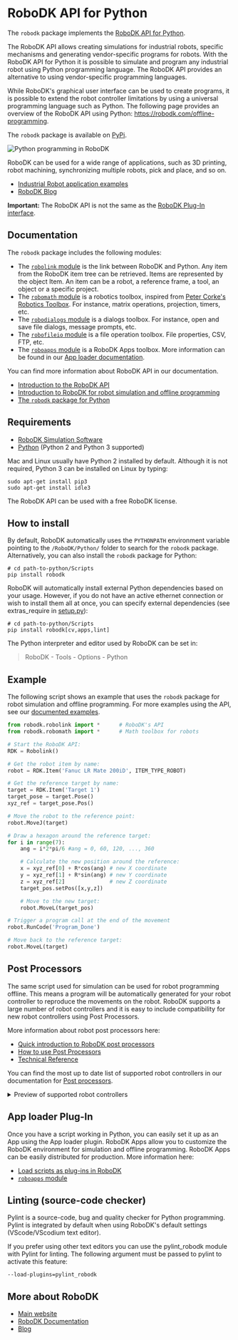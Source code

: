 RoboDK API for Python
=======================

The `robodk` package implements the [RoboDK API for Python](https://robodk.com/doc/en/PythonAPI/index.html).

The RoboDK API allows creating simulations for industrial robots, specific mechanisms and generating vendor-specific programs for robots.
With the RoboDK API for Python it is possible to simulate and program any industrial robot using Python programming language. 
The RoboDK API provides an alternative to using vendor-specific programming languages.

While RoboDK's graphical user interface can be used to create programs, it is possible to extend the robot controller limitations by using a universal programming language such as Python.
The following page provides an overview of the RoboDK API using Python: <https://robodk.com/offline-programming>.

The `robodk` package is available on [PyPi](https://pypi.python.org/pypi/robodk/).

![Python programming in RoboDK](https://raw.githubusercontent.com/RoboDK/RoboDK-API/master/Python/Python-Programming-RoboDK.png)

RoboDK can be used for a wide range of applications, such as 3D printing, robot machining, synchronizing multiple robots, pick and place, and so on.
 * [Industrial Robot application examples](https://robodk.com/examples)
 * [RoboDK Blog](https://robodk.com/blog)

**Important:** The RoboDK API is not the same as the [RoboDK Plug-In interface](https://robodk.com/doc/en/PlugIns/index.html).

Documentation
---------------

The `robodk` package includes the following modules:

* The [`robolink` module](https://robodk.com/doc/en/PythonAPI/robodk.html#robolink-py) is the link between RoboDK and Python. Any item from the RoboDK item tree can be retrieved. Items are represented by the object Item. An item can be a robot, a reference frame, a tool, an object or a specific project.
* The [`robomath` module](https://robodk.com/doc/en/PythonAPI/robodk.html#robomath-py) is a robotics toolbox, inspired from [Peter Corke's Robotics Toolbox](https://petercorke.com/toolboxes/robotics-toolbox/). For instance, matrix operations, projection, timers, etc.
* The [`robodialogs` module](https://robodk.com/doc/en/PythonAPI/robodk.html#robodialogs-py) is a dialogs toolbox. For instance, open and save file dialogs, message prompts, etc.
* The [`robofileio` module](https://robodk.com/doc/en/PythonAPI/robodk.html#robofileio-py) is a file operation toolbox. File properties, CSV, FTP, etc.
* The [`roboapps` module](https://robodk.com/doc/en/PythonAPI/robodk.html#roboapps-py) is a RoboDK Apps toolbox. More information can be found in our [App loader documentation](https://github.com/RoboDK/Plug-In-Interface/tree/master/PluginAppLoader).


You can find more information about RoboDK API in our documentation.
 * [Introduction to the RoboDK API](https://robodk.com/doc/en/RoboDK-API.html#PythonAPI)
 * [Introduction to RoboDK for robot simulation and offline programming](https://robodk.com/offline-programming)
 * [The `robodk` package for Python](https://robodk.com/doc/en/PythonAPI/index.html)

Requirements
------------
* [RoboDK Simulation Software](https://robodk.com/download)
* [Python](https://www.python.org/downloads/) (Python 2 and Python 3 supported)

Mac and Linux usually have Python 2 installed by default. Although it is not required, Python 3 can be installed on Linux by typing:
```
sudo apt-get install pip3
sudo apt-get install idle3
```

The RoboDK API can be used with a free RoboDK license.

How to install
-------------------
By default, RoboDK automatically uses the `PYTHONPATH` environment variable pointing to the `/RoboDK/Python/` folder to search for the `robodk` package. Alternatively, you can also install the `robodk` package for Python:
```
# cd path-to-python/Scripts
pip install robodk
```

RoboDK will automatically install external Python dependencies based on your usage. However, if you do not have an active ethernet connection or wish to install them all at once, you can specify external dependencies (see extras_require in [setup.py](./setup.py)):
```
# cd path-to-python/Scripts
pip install robodk[cv,apps,lint]
```

The Python interpreter and editor used by RoboDK can be set in:
>RoboDK - Tools - Options - Python

Example
------------

The following script shows an example that uses the `robodk` package for robot simulation and offline programming. For more examples using the API, see our [documented examples](https://robodk.com/doc/en/PythonAPI/examples.html).

```python
from robodk.robolink import *      # RoboDK's API
from robodk.robomath import *      # Math toolbox for robots

# Start the RoboDK API:
RDK = Robolink()

# Get the robot item by name:
robot = RDK.Item('Fanuc LR Mate 200iD', ITEM_TYPE_ROBOT)

# Get the reference target by name:
target = RDK.Item('Target 1')
target_pose = target.Pose()
xyz_ref = target_pose.Pos()

# Move the robot to the reference point:
robot.MoveJ(target)

# Draw a hexagon around the reference target:
for i in range(7):
    ang = i*2*pi/6 #ang = 0, 60, 120, ..., 360

    # Calculate the new position around the reference:
    x = xyz_ref[0] + R*cos(ang) # new X coordinate
    y = xyz_ref[1] + R*sin(ang) # new Y coordinate
    z = xyz_ref[2]              # new Z coordinate
    target_pos.setPos([x,y,z])

    # Move to the new target:
    robot.MoveL(target_pos)

# Trigger a program call at the end of the movement
robot.RunCode('Program_Done')

# Move back to the reference target:
robot.MoveL(target)
```

Post Processors
------------------

The same script used for simulation can be used for robot programming offline. This means a program will be automatically generated for your robot controller to reproduce the movements on the robot.
RoboDK supports a large number of robot controllers and it is easy to include compatibility for new robot controllers using Post Processors.

More information about robot post processors here:

 * [Quick introduction to RoboDK post processors](https://robodk.com/help#PostProcessor)
 * [How to use Post Processors](https://robodk.com/doc/en/Post-Processors.html)
 * [Technical Reference](https://robodk.com/doc/en/PythonAPI/postprocessor.html)


You can find the most up to date list of supported robot controllers in our documentation for [Post processors](https://robodk.com/doc/en/Post-Processors.html#AvailablePosts).

<details>
<summary>Preview of supported robot controllers</summary>

* ABB RAPID IRC5: for ABB IRC5 robot controllers
* ABB RAPID S4C: for ABB S4C robot controllers
* Adept Vplus: for Adept V+ programming language
* Allen Bradley Logix5000: for Allen Bradley Logix5000 PLC
* Aubo: for AUBO robot controllers
* CLOOS: for CLOOS robot controllers
* Comau C5G: for Comau C5G robot controllers
* Denso PAC: for Denso RC7 (and older) robot controllers (PAC programming language)
* Denso RC8: for Denso RC8 (and newer) robot controllers (PacScript programming language)
* Dobot: for educational Dobot robots
* Doosan: for Doosan collaborative robots
* Epson: for Epson robot controllers
* Fanuc R30iA: for Fanuc R30iA and R30iB robot controllers
* Fanuc R30iA_Arc: for Fanuc Arc welding
* Fanuc RJ3: for Fanuc RJ3 robot controllers
* GCode BnR: for B&R robot controllers
* GSK: for GSK robots
* HCR: for Hanwha robot controllers
* HIWIN HRSS: for HIWIN robots
* Hyundai: for Hyundai robot controllers
* KAIRO: for Keba Kairo robot controllers
* Kinova: for Kinova robots
* Kawasaki: for Kawasaki AS robot controllers
* KUKA IIWA: for KUKA IIWA sunrise programming in Java
* KUKA KRC2: for KUKA KRC2 robot controllers
* KUKA KRC2_CamRob: for KUKA CamRob milling option
* KUKA KRC2_DAT: for KUKA KRC2 robot controllers including DAT data files
* KUKA KRC4: for KUKA KRC4 robot controllers
* KUKA KRC4_Config: for KUKA KRC4 robot controllers with configuration data in each line
* KUKA KRC4_DAT: for KUKA KRC4 robot controllers including DAT data files
* Mecademic: for Mecademic's script code required by the Meca500 robot
* Mecademic Python: it generates a Python script that can control the Mecademic Meca500 robot remotely.
* Mitsubishi: for Mitsubishi robot controllers
* Motoman/Yaskawa: for different Motoman robot controllers using Inform II and Inform III (JBI)
* Nachi AX FD: for Nachi AX and FD robot controllers
* Omron: for Omron/Techman robot controllers
* OTC: for Daihen OTC robot controllers
* Panasonic: For Panasonic PRG programs (requires Panasonic G2PC tools to compile ASCII files to binary files)
* Precise: for Precise Scara robots
* Robostar: for Robostar robot controllers
* Siasun: for Siasun robot controllers
* Siemens_Sinumerik: for Siemens Sinumerik ROBX robot controller
* Staubli VAL3: to generate Staubli VAL3 robot programs (CS8 controllers and later). It inlines the robot movements.
* Staubli VAL3_Machining: for Staubli VAL3 controllers that have the Machining HSM option.
* Staubli S6: for Staubli S6 robot controllers
* Toshiba: for Toshiba robots
* Techman: for Omron/Techman robot controllers
* Universal Robots: for UR robots, it generates linear movements as pose targets
* Universal Robots URP: for UR robots, it generates a URP that can be loaded and modified in Polyscope (the UR robot controller)
* Universal Robots_RobotiQ: for UR robots including support for RobotiQ gripper
* Universal Robots_MoveP: for UR robots, it generates linear movements as MoveP commands
* Yamaha: for Yamaha robots
</details>


App loader Plug-In
---------------------
Once you have a script working in Python, you can easily set it up as an App using the App loader plugin. 
RoboDK Apps allow you to customize the RoboDK environment for simulation and offline programming.
RoboDK Apps can be easily distributed for production. More information here:

* [Load scripts as plug-ins in RoboDK](https://github.com/RoboDK/Plug-In-Interface/tree/master/PluginAppLoader)
* [`roboapps` module](https://robodk.com/doc/en/PythonAPI/robodk.html#roboapps-py)


Linting (source-code checker)
-------------------------------
Pylint is a source-code, bug and quality checker for Python programming. Pylint is integrated by default when using RoboDK's default settings (VScode/VScodium text editor).

If you prefer using other text editors you can use the pylint_robodk module with Pylint for linting. The following argument must be passed to pylint to activate this feature:
```
--load-plugins=pylint_robodk
```


More about RoboDK
----------------

* [Main website](https://robodk.com/)
* [RoboDK Documentation](https://robodk.com/doc/en/Basic-Guide.html)
* [Blog](https://robodk.com/blog)
